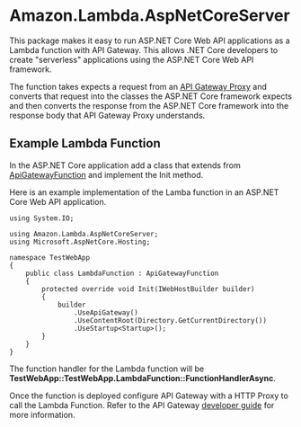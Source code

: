 # Amazon.Lambda.AspNetCoreServer

This package makes it easy to run ASP.NET Core Web API applications as a Lambda function with API Gateway. This allows .NET Core developers to
create "serverless" applications using the ASP.NET Core Web API framework. 

The function takes expects a request from an [API Gateway Proxy](http://docs.aws.amazon.com/apigateway/latest/developerguide/api-gateway-create-api-as-simple-proxy.html)
and converts that request into the classes the ASP.NET Core framework expects and then converts the response from the ASP.NET Core
framework into the response body that API Gateway Proxy understands.

## Example Lambda Function

In the ASP.NET Core application add a class that extends from [ApiGatewayFunction](Library/src/Amazon.Lambda.AspNetCoreServer/APIGatewayProxyFunction.cs)
and implement the Init method.

Here is an example implementation of the Lamba function in an ASP.NET Core Web API application.
```
using System.IO;

using Amazon.Lambda.AspNetCoreServer;
using Microsoft.AspNetCore.Hosting;

namespace TestWebApp
{
    public class LambdaFunction : ApiGatewayFunction
    {
        protected override void Init(IWebHostBuilder builder)
        {
            builder
                .UseApiGateway()
                .UseContentRoot(Directory.GetCurrentDirectory())
                .UseStartup<Startup>();
        }
    }
}
```

The function handler for the Lambda function will be **TestWebApp::TestWebApp.LambdaFunction::FunctionHandlerAsync**.

Once the function is deployed configure API Gateway with a HTTP Proxy to call the Lambda Function. Refer to the API Gateway 
[developer guide](http://docs.aws.amazon.com/apigateway/latest/developerguide/api-gateway-create-api-as-simple-proxy.html) for more information.
